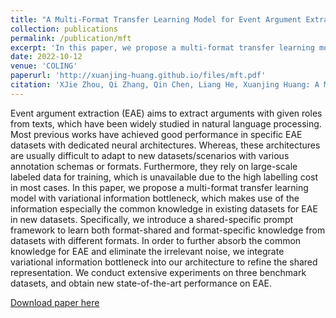 ```yaml
---
title: "A Multi-Format Transfer Learning Model for Event Argument Extraction via Variational Information Bottleneck"
collection: publications
permalink: /publication/mft
excerpt: 'In this paper, we propose a multi-format transfer learning model with variational information bottleneck for EAE in new datasets.'
date: 2022-10-12
venue: 'COLING'
paperurl: 'http://xuanjing-huang.github.io/files/mft.pdf'
citation: 'XJie Zhou, Qi Zhang, Qin Chen, Liang He, Xuanjing Huang: A Multi-Format Transfer Learning Model for Event Argument Extraction via Variational Information Bottleneck. COLING 2022: 1990-2000'
---
```

Event argument extraction (EAE) aims to extract arguments with given roles from texts, which have been widely studied in natural language processing. Most previous works have achieved good performance in specific EAE datasets with dedicated neural architectures. Whereas, these architectures are usually difficult to adapt to new datasets/scenarios with various annotation schemas or formats. Furthermore, they rely on large-scale labeled data for training, which is unavailable due to the high labelling cost in most cases. In this paper, we propose a multi-format transfer learning model with variational information bottleneck, which makes use of the information especially the common knowledge in existing datasets for EAE in new datasets. Specifically, we introduce a shared-specific prompt framework to learn both format-shared and format-specific knowledge from datasets with different formats. In order to further absorb the common knowledge for EAE and eliminate the irrelevant noise, we integrate variational information bottleneck into our architecture to refine the shared representation. We conduct extensive experiments on three benchmark datasets, and obtain new state-of-the-art performance on EAE.

[Download paper here](http://xuanjing-huang.github.io/files/mft.pdf)
